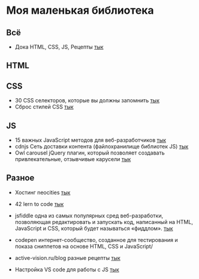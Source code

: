 # Моя маленькая библиотека

## Всё
* Дока HTML, CSS, JS, Рецепты
[тык](https://doka.guide/)

## HTML

## CSS
* 30 CSS селекторов, которые вы должны запомнить
[тык](https://code.tutsplus.com/ru/tutorials/the-30-css-selectors-you-must-memorize--net-16048)
* Сброс стилей CSS
[тык](https://webcademy.ru/blog/739/)

## JS
* 15 важных JavaScript методов для веб-разработчиков
[тык](https://medium.com/@stasonmars/15-javascript-%D0%BC%D0%B5%D1%82%D0%BE%D0%B4%D0%BE%D0%B2-%D0%B4%D0%BB%D1%8F-%D0%B2%D0%B5%D0%B1-%D1%80%D0%B0%D0%B7%D1%80%D0%B0%D0%B1%D0%BE%D1%82%D1%87%D0%B8%D0%BA%D0%BE%D0%B2-e92ea6c22e32)
* cdnjs Сеть доставки контента (файлохранилище библиотек JS)
[тык](https://cdnjs.com/)
* Owl carousel jQuery плагин, который позволяет создавать привлекательные, отзывчивые карусели
[тык](https://42.fr/en/homepage/)

## Разное
* Хостинг neocities
[тык](https://neocities.org/)
* 42 lern to code
[тык](https://owlcarousel2.github.io/OwlCarousel2/)

* jsfiddle одна из самых популярных сред веб-разработки, позволяющая редактировать и запускать код, написанный на HTML, JavaScript и CSS, который будет называться «фиддлом».
[тык](https://jsfiddle.net/)
* codepen интернет-сообщество, созданное для тестирования и показа сниппетов на основе HTML, CSS и JavaScript/
* active-vision.ru/blog разные рецепты
[тык](https://active-vision.ru/blog/category/javascript/)

* Настройка VS code для работы с JS
[тык](https://itchief.ru/javascript/vscode-setup)
